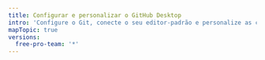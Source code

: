 ```yaml
---
title: Configurar e personalizar o GitHub Desktop
intro: 'Configure o Git, conecte o seu editor-padrão e personalize as configurações para alinhar o GitHub Desktop com seu fluxo de trabalho.'
mapTopic: true
versions:
  free-pro-team: '*'
---
```


